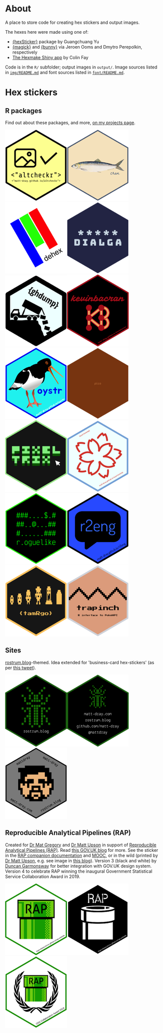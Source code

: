 # About

A place to store code for creating hex stickers and output images.

The hexes here were made using one of:

* [{hexSticker}](https://github.com/GuangchuangYu/hexSticker) package by Guangchuang Yu
* [{magick}](https://github.com/ropensci/magick) and [{bunny}](https://github.com/dmi3kno/bunny) via Jeroen Ooms and Dmytro Perepolkin, respectively
* [The Hexmake Shiny app](https://connect.thinkr.fr/hexmake/) by Colin Fay

Code is in the `R/` subfolder; output images in `output/`. Image sources listed in [`img/README.md`](https://github.com/matt-dray/stickers/blob/master/img/README.md) and font sources listed in [`font/README.md`](https://github.com/matt-dray/stickers/blob/master/font/README.md).

# Hex stickers

## R packages

Find out about these packages, and more, [on my projects page](https://matt-dray.github.io/projects/).

<img src="output/altcheckr_hex.png" alt="Hex sticker design for the 'altcheckr' R package. Just above centre are icons of a landscape and a check mark. Underneath is the text 'altcheckr'. Under that, the URL 'matt-dray.github.io/altcheckr'. The font is monospace and the text is in double quote marks inside angle brackets." width=200><img src="output/cran_hex.png" alt="Hex sticker design for the 'cran' R package. Has a picture of a herring fish in the centre, with stylised handwriting font that says 'cran'." width=200><img src="output/dehex_hex.png" alt="Hex sticker design for the 'dehex' R package. Three bars of colour, blue, green and red, go from top left to lower right, where there's the word dehex." width=200><img src="output/dialga_hex.png" alt="Hex sticker design for the 'dialga' R package. Five asterisks above the word 'dialga' in chunky all-caps." width=200><img src="output/ghdump_hex.png" alt="Hex sticker design for the 'ghdump' R package. A dump truck is tipping its load, a bunch of folder icons, into a pit. The text 'ghdump' appears in the upper right." width=200><img src="output/kevinbacran_hex.png" alt="Hex sticker design for the 'kevinbacran' R package. The word 'kevinbacran' is in italicised choppy handwriting style. Underneath is a network diagram of six nodes and seven edges that look like the initials 'KB'. The colour scheme is pinks and reds, like bacon, on a black background. The URL 'matt-dray.github.io/kevinbacran' is in the lower right." width=200><img src="output/oystr_hex.png" alt="Hex sticker design for the 'oystr' R package. An oystercatcher bird is in the centre. To its lower-right is the word 'oystr' in a similar font to that used by the Transport for London for the Oyster card scheme. The blues are also the same as for the scheme. The URL 'matt-dray.github.io/oystr' is in the lower right." width=200><img src="output/pico_hex.png" alt="Hex sticker design for the 'pico' R package. An entirely red hex, with the word 'pico' in tiny letters in the centre." width=200><img src="output/pixeltrix_hex.png" alt="Hex sticker design for the 'pixeltrix' R package. Black background and light green border. Text in centre says 'pixel' with 'trix' underneath. Each character of the font is composed of a light green 3 by 3 grid, with a blocky dark green shadow. A white mouse cursor appears after the text." width=200><img src="output/quartostamp_hex.png" alt="Hex sticker design for the 'quartostamp' R package. White background, light blue border, red flower stamp emoji in the center. Text 'quartostamp' in the upper left and the path 'mattdray.github.io/quartostamp' in the lower right." width=200><img src="output/r.oguelike_hex.png" alt="Hex sticker design for the 'r.oguelike' R package. Black background with bright green font, reminiscent of old computer terminal output. In the centre, a three-by-ten arrangement of hashmarks and periods, along with a single at symbol and dollar sign, which looks like a classic ACII tile-based roguelike game. The text 'r.oguelike' is underneath." width=200><img src="output/r2eng_hex.png" alt="Hex sticker design for the 'r2eng' R package. A black speech bubble on a blue background, with blue text in the bubble reading 'r2eng'. The URL 'matt-dray.github.io/r2eng' is in the lower right." width=200><img src="output/tamRgo_hex.png" alt="Hex sticker design for the 'tamRgo' R package. Yellow-green sprites of a digital pet advance from left to right, from youngest to oldest, ending with a tombstone. The background is black, the border is also yellow-green. A pixellated font says 'tamRgo'." width=200><img src="output/trapinch_hex.png" alt="Hex sticker design for the 'trapinch' R package. An orange background and grey border are sampled from the official art of the Pokémon trapinch. A pixellated black zig-zag goes left-to-right above centre to represent the Pokémon trapnich's distinctive mouth. A pixellated font says 'trapinch' and underneath 'R interface to PokéAPI'." width=200>

## Sites

[rostrum.blog](https://www.rostrum.blog)-themed. Idea extended for 'business-card hex-stickers' (as per [this tweet](https://twitter.com/mattdray/status/923837532789526528)).

<img src="output/rostrum_hex.png" alt="Green insect in a 16 by 16 pixel layout, on a black background. Underneath it says 'rostrum.blog' in a monospace font." width=200><img src="output/business_hex.png" alt="Green insect in a 16 by 16 pixel layout, on a black background. Underneath it says 'matt-dray.com', 'rostrum.blog', 'github.com/matt-dray' and '@mattdray' in a monospace font." width=200><img src="output/business_v2_hex.png" alt="16 by 16 pixel design of Matt Dray's face, with 'mattdray', 'matt-dray', 'matt-dray.com' and 'rostrum.blog' written on each of the angled edges." width=200>


## Reproducible Analytical Pipelines (RAP)

Created for [Dr Mat Gregory](https://twitter.com/mammykins_) and [Dr Matt Upson](https://twitter.com/m_a_upson) in support of [Reproducible Analytical Pipelines (RAP)](https://ukgovdatascience.github.io/rap-website). Read [this GOV.UK blog](https://dataingovernment.blog.gov.uk/2017/03/27/reproducible-analytical-pipeline/) for more. See the sticker in the [RAP companion documentation](https://github.com/ukgovdatascience/rap_companion) and [MOOC](https://www.udemy.com/reproducible-analytical-pipelines/), or in the wild (printed by [Dr Matt Upson](https://github.com/ivyleavedtoadflax), e.g. see image in [this blog](https://dataingovernment.blog.gov.uk/2017/11/27/transforming-the-process-of-producing-official-statistics/)). Version 3 (black and white) by [Duncan Garmonsway](https://twitter.com/nacnudus) for better integration with GOV.UK design system. Version 4 to celebrate RAP winning the inaugural Government Statistical Service Collaboration Award in 2019.

<img src="output/rap_hex.png" alt="A green warp pipe with the letters RAP on the upper part. A defunct URL is in the lower right." width=200><img src="output/rap_v3_hex.png" alt="A white warp pipe on a black background. The text 'RAP' is above, in a stylised font that has the impression of being stencilled. A defunct URL is in the lower right." width=200><img src="output/rap_v4_hex.png" alt="A green warp pipe with the letters RAP on the upper part, surrounded by a laurel wreath. It says in the lower right 'GSS Collaboration Award 2019'." width=200>
